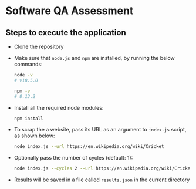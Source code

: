 # Software QA Assessment

## Steps to execute the application

- Clone the repository

- Make sure that `node.js` and `npm` are installed, by running the below commands:

  ```bash
  node -v
  # v18.5.0

  npm -v
  # 8.13.2
  ```

- Install all the required node modules:

  ```bash
  npm install
  ```

- To scrap the a website, pass its URL as an argument to `index.js` script, as shown below:

  ```bash
  node index.js --url https://en.wikipedia.org/wiki/Cricket
  ```

- Optionally pass the number of cycles (default: 1):

  ```bash
  node index.js --cycles 2 --url https://en.wikipedia.org/wiki/Cricket
  ```

- Results will be saved in a file called `results.json` in the current directory
